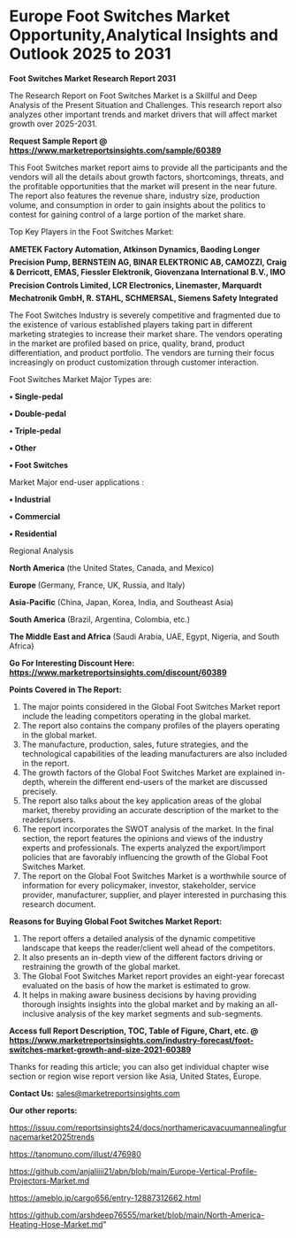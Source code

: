  # Europe Foot Switches Market Opportunity,Analytical Insights and Outlook 2025 to 2031

<strong>Foot Switches Market Research Report 2031</strong>

The Research Report on Foot Switches Market is a Skillful and Deep Analysis of the Present Situation and Challenges. This research report also analyzes other important trends and market drivers that will affect market growth over 2025-2031.

<strong>Request Sample Report @ <a href=https://www.marketreportsinsights.com/sample/60389>https://www.marketreportsinsights.com/sample/60389</a></strong>

This Foot Switches market report aims to provide all the participants and the vendors will all the details about growth factors, shortcomings, threats, and the profitable opportunities that the market will present in the near future. The report also features the revenue share, industry size, production volume, and consumption in order to gain insights about the politics to contest for gaining control of a large portion of the market share.

Top Key Players in the Foot Switches Market:

<strong>AMETEK Factory Automation, Atkinson Dynamics, Baoding Longer Precision Pump, BERNSTEIN AG, BINAR ELEKTRONIC AB, CAMOZZI, Craig & Derricott, EMAS, Fiessler Elektronik, Giovenzana International B.V., IMO Precision Controls Limited, LCR Electronics, Linemaster, Marquardt Mechatronik GmbH, R. STAHL, SCHMERSAL, Siemens Safety Integrated</strong>

The Foot Switches Industry is severely competitive and fragmented due to the existence of various established players taking part in different marketing strategies to increase their market share. The vendors operating in the market are profiled based on price, quality, brand, product differentiation, and product portfolio. The vendors are turning their focus increasingly on product customization through customer interaction.

Foot Switches Market Major Types are:

<strong>• Single-pedal

• Double-pedal

• Triple-pedal

• Other

• Foot Switches</strong>

Market Major end-user applications :

<strong>• Industrial

• Commercial

• Residential</strong>

Regional Analysis

</u><strong><b>North America</b></strong> (the United States, Canada, and Mexico)

<strong><b>Europe </b></strong>(Germany, France, UK, Russia, and Italy)

<strong><b>Asia-Pacific</b></strong> (China, Japan, Korea, India, and Southeast Asia)

<strong><b>South America</b></strong> (Brazil, Argentina, Colombia, etc.)

<strong><b>The Middle East and Africa</b></strong> (Saudi Arabia, UAE, Egypt, Nigeria, and South Africa)

<strong>Go For Interesting Discount Here: <a href=https://www.marketreportsinsights.com/discount/60389>https://www.marketreportsinsights.com/discount/60389</a></strong>

<strong>Points Covered in The Report:</strong>
<ol>
  <li>The major points considered in the Global Foot Switches Market report include the leading competitors operating in the global market.</li>
  <li>The report also contains the company profiles of the players operating in the global market.</li>
  <li>The manufacture, production, sales, future strategies, and the technological capabilities of the leading manufacturers are also included in the report.</li>
  <li>The growth factors of the Global Foot Switches Market are explained in-depth, wherein the different end-users of the market are discussed precisely.</li>
  <li>The report also talks about the key application areas of the global market, thereby providing an accurate description of the market to the readers/users.</li>
  <li>The report incorporates the SWOT analysis of the market. In the final section, the report features the opinions and views of the industry experts and professionals. The experts analyzed the export/import policies that are favorably influencing the growth of the Global Foot Switches Market.</li>
  <li>The report on the Global Foot Switches Market is a worthwhile source of information for every policymaker, investor, stakeholder, service provider, manufacturer, supplier, and player interested in purchasing this research document.</li>
</ol>
<strong>Reasons for Buying Global Foot Switches Market Report:</strong>

<ol>
  <li>The report offers a detailed analysis of the dynamic competitive landscape that keeps the reader/client well ahead of the competitors.</li>
  <li>It also presents an in-depth view of the different factors driving or restraining the growth of the global market.</li>
  <li>The Global Foot Switches Market report provides an eight-year forecast evaluated on the basis of how the market is estimated to grow.</li>
  <li>It helps in making aware business decisions by having providing thorough insights insights into the global market and by making an all-inclusive analysis of the key market segments and sub-segments.</li>
</ol>
<strong>Access full Report Description, TOC, Table of Figure, Chart, etc. @ <a href=https://www.marketreportsinsights.com/industry-forecast/foot-switches-market-growth-and-size-2021-60389>https://www.marketreportsinsights.com/industry-forecast/foot-switches-market-growth-and-size-2021-60389</a></strong>


Thanks for reading this article; you can also get individual chapter wise section or region wise report version like Asia, United States, Europe.

<strong>Contact Us:</strong>
sales@marketreportsinsights.com

<strong>Our other reports:</strong>

<a href=https://issuu.com/reportsinsights24/docs/northamericavacuumannealingfurnacemarket2025trends>https://issuu.com/reportsinsights24/docs/northamericavacuumannealingfurnacemarket2025trends</a>

<a href=https://tanomuno.com/illust/476980>https://tanomuno.com/illust/476980</a>

<a href=https://github.com/anjaliiii21/abn/blob/main/Europe-Vertical-Profile-Projectors-Market.md>https://github.com/anjaliiii21/abn/blob/main/Europe-Vertical-Profile-Projectors-Market.md</a>

<a href=https://ameblo.jp/cargo656/entry-12887312662.html>https://ameblo.jp/cargo656/entry-12887312662.html</a>

<a href=https://github.com/arshdeep76555/market/blob/main/North-America-Heating-Hose-Market.md>https://github.com/arshdeep76555/market/blob/main/North-America-Heating-Hose-Market.md</a>"
